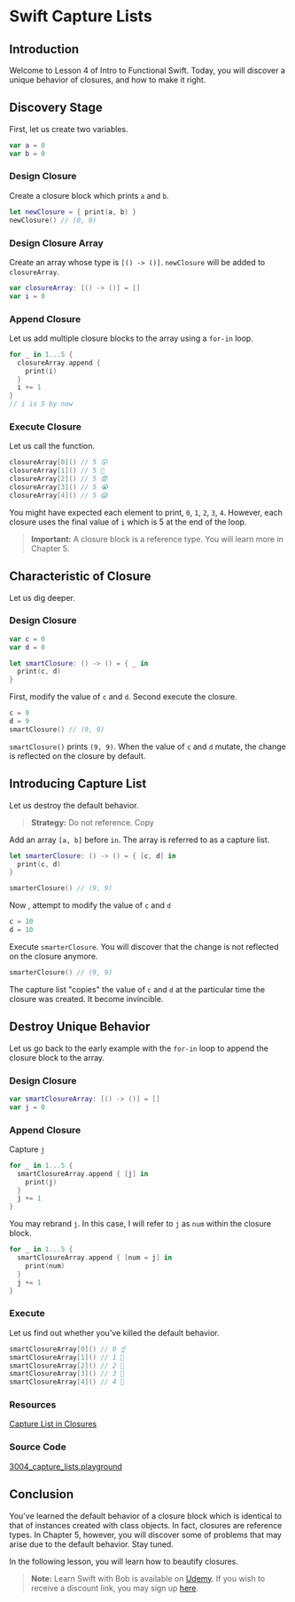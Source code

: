 # Swift Capture Lists

## Introduction
Welcome to Lesson 4 of Intro to Functional Swift. Today, you will discover a unique behavior of closures, and how to make it right.

## Discovery Stage
First, let us create two variables.

```swift
var a = 0
var b = 0
```

### Design Closure
Create a closure block which prints `a` and `b`.

```swift
let newClosure = { print(a, b) }
newClosure() // (0, 0)
```

### Design Closure Array
Create an array whose type is `[() -> ()]`. `newClosure` will be added to `closureArray`.

```swift
var closureArray: [() -> ()] = []
var i = 0
```

### Append Closure
Let us add multiple closure blocks to the array using a `for-in` loop.

```swift
for _ in 1...5 {
  closureArray.append {
    print(i)
  }
  i += 1
}
// i is 5 by now
```

### Execute Closure
Let us call the function.

```swift
closureArray[0]() // 5 😲
closureArray[1]() // 5 🤔
closureArray[2]() // 5 😨
closureArray[3]() // 5 😭
closureArray[4]() // 5 😱
```

You might have expected each element to print, `0`, `1`, `2`, `3`, `4`. However, each closure uses the final value of `i` which is 5 at the end of the loop.

> **Important:** A closure block is  a reference type. You will learn more in Chapter 5.

## Characteristic of Closure
Let us dig deeper.

### Design Closure
```swift
var c = 0
var d = 0

let smartClosure: () -> () = { _ in
  print(c, d)
}
```

First, modify the value of `c` and `d`. Second execute the closure.

```swift
c = 9
d = 9
smartClosure() // (9, 9)
```

`smartClosure()` prints `(9, 9)`. When the value of `c` and `d` mutate, the change is reflected on the closure by default.

## Introducing Capture List
Let us destroy the default behavior.

> **Strategy:** Do not reference. Copy

Add an array `[a, b]` before `in`. The array is referred to as a capture list.

```swift
let smarterClosure: () -> () = { [c, d] in
  print(c, d)
}

smarterClosure() // (9, 9)
```

Now , attempt to modify the value of `c` and `d`

```swift
c = 10
d = 10
```

Execute `smarterClosure`. You will discover that the change is not reflected on the closure anymore.

```swift
smarterClosure() // (9, 9)
```

The capture list "copies" the value of `c` and `d` at the particular time the closure was created. It become invincible.


## Destroy Unique Behavior
Let us go back to the early example with the `for-in` loop to append the closure block to the array.

### Design Closure
```swift
var smartClosureArray: [() -> ()] = []
var j = 0
```

### Append Closure
Capture `j`

```swift
for _ in 1...5 {
  smartClosureArray.append { [j] in
    print(j)
  }
  j += 1
}
```

You may rebrand `j`. In this case, I will refer to `j` as `num` within the closure block.

```swift
for _ in 1...5 {
  smartClosureArray.append { [num = j] in
    print(num)
  }
  j += 1
}
```
### Execute
Let us find out whether you've killed the default behavior.

```swift
smartClosureArray[0]() // 0 ☝️
smartClosureArray[1]() // 1 💪
smartClosureArray[2]() // 2 🎁
smartClosureArray[3]() // 3 🎉
smartClosureArray[4]() // 4 🎅
```


### Resources
[Capture List in Closures]

[Capture List in Closures]: https://blog.bobthedeveloper.io/swift-capture-list-in-closures-e28282c71b95

### Source Code
[3004_capture_lists.playground](https://www.dropbox.com/sh/ickz77fu1d6bwzo/AAC8YOA56o09C8OT7IRujOoma?dl=0)

## Conclusion
You've learned the default behavior of a closure block which is identical to that of instances created with class objects. In fact, closures are reference types. In Chapter 5, however, you will discover some of problems that may arise due to the default behavior. Stay tuned.

In the following lesson, you will learn how to beautify closures.

> **Note:** Learn Swift with Bob is available on [Udemy](https://udemy.com/learn-swift-with-bob/). If you wish to receive a discount link, you may sign up [here](https://goo.gl/RR4K27).
